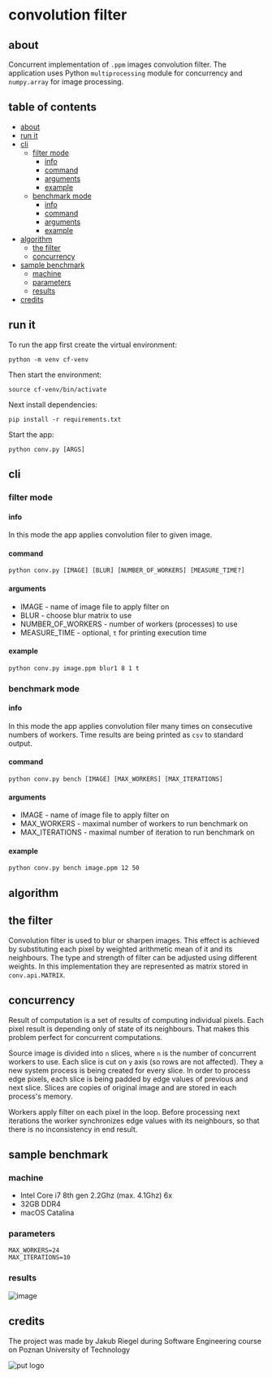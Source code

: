 # convolution filter
## about
Concurrent implementation of `.ppm` images convolution filter. 
The application uses Python `multiprocessing` module for concurrency and `numpy.array` for image processing.

## table of contents
  * [about](#about)
  * [run it](#run-it)
  * [cli](#cli)
    + [filter mode](#filter-mode)
      - [info](#info)
      - [command](#command)
      - [arguments](#arguments)
      - [example](#example)
    + [benchmark mode](#benchmark-mode)
      - [info](#info-1)
      - [command](#command-1)
      - [arguments](#arguments-1)
      - [example](#example-1)
  * [algorithm](#algorithm)
    + [the filter](#the-filter)
    + [concurrency](#concurrency)
  * [sample benchmark](#sample-benchmark)
    + [machine](#machine)
    + [parameters](#parameters)
    + [results](#results)
  * [credits](#credits)

## run it
To run the app first create the virtual environment:
```
python -m venv cf-venv
```

Then start the environment:
```
source cf-venv/bin/activate 
```

Next install dependencies:
```
pip install -r requirements.txt
```

Start the app:
```
python conv.py [ARGS]
```

## cli
### filter mode
#### info
In this mode the app applies convolution filer to given image.

#### command
```
python conv.py [IMAGE] [BLUR] [NUMBER_OF_WORKERS] [MEASURE_TIME?]
```

#### arguments
* IMAGE - name of image file to apply filter on
* BLUR - choose blur matrix to use
* NUMBER_OF_WORKERS - number of workers (processes) to use
* MEASURE_TIME - optional, `t` for printing execution time

#### example
```
python conv.py image.ppm blur1 8 1 t
```

### benchmark mode
#### info
In this mode the app applies convolution filer many times on consecutive numbers of workers.
Time results are being printed as `csv` to standard output. 

#### command
```
python conv.py bench [IMAGE] [MAX_WORKERS] [MAX_ITERATIONS]
```

#### arguments
* IMAGE - name of image file to apply filter on
* MAX_WORKERS - maximal number of workers to run benchmark on
* MAX_ITERATIONS - maximal number of iteration to run benchmark on

#### example
```
python conv.py bench image.ppm 12 50
```

## algorithm
## the filter
Convolution filter is used to blur or sharpen images. This effect is achieved by substituting each pixel by weighted arithmetic mean of it and its neighbours.
The type and strength of filter can be adjusted using different weights. In this implementation they are represented as matrix stored in `conv.api.MATRIX`.

## concurrency
Result of computation is a set of results of computing individual pixels. Each pixel result is depending only of state of its neighbours.
That makes this problem perfect for concurrent computations. 

Source image is divided into `n` slices, where `n` is the number of concurrent workers to use. Each slice is cut on `y` axis (so rows are not affected).
They a new system process is being created for every slice. In order to process edge pixels, each slice is being padded by edge values of previous and next slice.
Slices are copies of original image and are stored in each process's memory.
 
Workers apply filter on each pixel in the loop. Before processing next iterations the worker synchronizes edge values with its neighbours, so that there is no inconsistency in end result.

## sample benchmark
### machine
* Intel Core i7 8th gen 2.2Ghz (max. 4.1Ghz) 6x
* 32GB DDR4
* macOS Catalina

### parameters
```
MAX_WORKERS=24
MAX_ITERATIONS=10
```
### results
![image](https://user-images.githubusercontent.com/32958017/72752923-cd76d500-3bc3-11ea-9373-f0a2a66bcaee.png)

## credits
The project was made by Jakub Riegel during Software Engineering course on Poznan University of Technology

![put logo](https://www.put.poznan.pl/themes/newputpoznan/images/logo.png)
